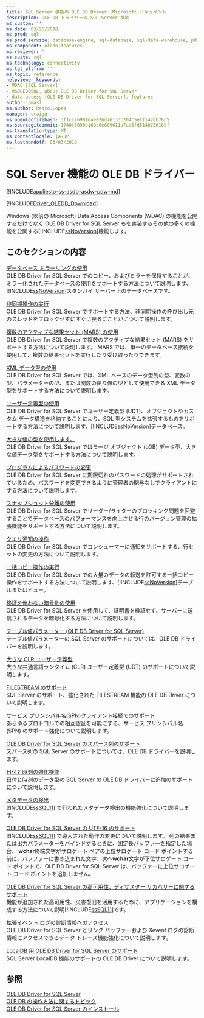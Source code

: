 ```yaml
---
title: SQL Server 機能の OLE DB Driver |Microsoft ドキュメント
description: OLE DB ドライバーの SQL Server 機能
ms.custom: ''
ms.date: 03/26/2018
ms.prod: sql
ms.prod_service: database-engine, sql-database, sql-data-warehouse, pdw
ms.component: oledb|features
ms.reviewer: ''
ms.suite: sql
ms.technology: connectivity
ms.tgt_pltfrm: ''
ms.topic: reference
helpviewer_keywords:
- MDAC [SQL Server]
- MSOLEDBSQL, about OLE DB Driver for SQL Server
- data access [OLE DB Driver for SQL Server], features
author: pmasl
ms.author: Pedro.Lopes
manager: craigg
ms.openlocfilehash: 3f1cc26981dae02bd76133c204c5eff142db76c5
ms.sourcegitcommit: 1740f3090b168c0e809611a7aa6fd514075616bf
ms.translationtype: MT
ms.contentlocale: ja-JP
ms.lasthandoff: 05/03/2018
---
```

# <a name="ole-db-driver-for-sql-server-features"></a>SQL Server 機能の OLE DB ドライバー
[!INCLUDE[appliesto-ss-asdb-asdw-pdw-md](../../../includes/appliesto-ss-asdb-asdw-pdw-md.md)]

[!INCLUDE[Driver_OLEDB_Download](../../../includes/driver_oledb_download.md)]

  Windows (以前の Microsoft) Data Access Components (WDAC) の機能を公開するだけでなく OLE DB Driver for SQL Server もを実装するその他の多くの機能を公開する[!INCLUDE[ssNoVersion](../../../includes/ssnoversion-md.md)]機能します。  
  
## <a name="in-this-section"></a>このセクションの内容    
 [データベース ミラーリングの使用](../../oledb/features/using-database-mirroring.md)  
 OLE DB Driver for SQL Server でのコピー、およびミラーを保持することが、ミラー化されたデータベースの使用をサポートする方法について説明します、[!INCLUDE[ssNoVersion](../../../includes/ssnoversion-md.md)]スタンバイ サーバー上のデータベースです。  
  
 [非同期操作の実行](../../oledb/features/performing-asynchronous-operations.md)  
 OLE DB Driver for SQL Server でサポートする方法、非同期操作の呼び出し元のスレッドをブロックせずにすぐに戻るにことがについて説明します。  
  
 [複数のアクティブな結果セット &#40;MARS&#41; の使用](../../oledb/features/using-multiple-active-result-sets-mars.md)  
 OLE DB Driver for SQL Server で複数のアクティブな結果セット (MARS) をサポートする方法について説明します。 MARS では、単一のデータベース接続を使用して、複数の結果セットを実行したり受け取ったりできます。  
  
 [XML データ型の使用](../../oledb/features/using-xml-data-types.md)  
 OLE DB Driver for SQL Server では、XML ベースのデータ型列の型、変数の型、パラメーターの型、または関数の戻り値の型として使用できる XML データ型をサポートする方法について説明します。  
  
 [ユーザー定義型の使用](../../oledb/features/using-user-defined-types.md)  
 OLE DB Driver for SQL Server でユーザー定義型 (UDT)、オブジェクトやカスタム データ構造を格納することにより、SQL 型システムを拡張するものをサポートする方法について説明します、[!INCLUDE[ssNoVersion](../../../includes/ssnoversion-md.md)]データベース。  
  
 [大きな値の型を使用します。](../../oledb/features/using-large-value-types.md)  
 OLE DB Driver for SQL Server ではラージ オブジェクト (LOB) データ型、大きな値データ型をサポートする方法について説明します。  
  
 [プログラムによるパスワードの変更](../../oledb/features/changing-passwords-programmatically.md)  
 OLE DB Driver for SQL Server に期限切れのパスワードの処理がサポートされているため、パスワードを変更できるように管理者の関与なしでクライアントにする方法について説明します。  
  
 [スナップショット分離の使用](../../oledb/features/working-with-snapshot-isolation.md)  
 OLE DB Driver for SQL Server でリーダー/ライターのブロッキング問題を回避することでデータベースのパフォーマンスを向上させる行のバージョン管理の拡張機能をサポートする方法について説明します。  
  
 [クエリ通知の操作](../../oledb/features/working-with-query-notifications.md)  
 OLE DB Driver for SQL Server でコンシューマーに通知をサポートする、行セットの変更の方法について説明します。  
  
 [一括コピー操作の実行](../../oledb/features/performing-bulk-copy-operations.md)  
 OLE DB Driver for SQL Server での大量のデータの転送を許可する一括コピー操作をサポートする方法について説明します、[!INCLUDE[ssNoVersion](../../../includes/ssnoversion-md.md)]テーブルまたはビュー。  
  
 [検証を伴わない暗号化の使用](../../oledb/features/using-encryption-without-validation.md)  
 OLE DB Driver for SQL Server を使用して、証明書を検証せず、サーバーに送信されるデータを暗号化する方法について説明します。  
  
 [テーブル値パラメーター &#40;OLE DB Driver for SQL Server&#41;](../../oledb/features/table-valued-parameters-oledb-driver-for-sql-server.md)  
 テーブル値パラメーターの SQL Server のサポートについては、OLE DB ドライバーを説明します。  
  
 [大きな CLR ユーザー定義型](../../oledb/features/large-clr-user-defined-types.md)  
 大きな共通言語ランタイム (CLR) ユーザー定義型 (UDT) のサポートについて説明します。  
  
 [FILESTREAM のサポート](../../oledb/features/filestream-support.md)  
 SQL Server のサポート、強化された FILESTREAM 機能の OLE DB Driver について説明します。  
  
 [サービス プリンシパル名&#40;SPN&#41;クライアント接続でのサポート](../../oledb/features/service-principal-name-spn-support-in-client-connections.md)  
 あらゆるプロトコルでの相互認証を可能にする、サービス プリンシパル名 (SPN) のサポート強化について説明します。  
  
 [OLE DB Driver for SQL Server のスパース列のサポート](../../oledb/features/sparse-columns-support-in-oledb-driver-for-sql-server.md)  
 スパース列の SQL Server のサポートについては、OLE DB ドライバーを説明します。  
  
 [日付と時刻の強化機能](../../oledb/features/date-and-time-improvements.md)  
 日付と時刻のデータ型の SQL Server の OLE DB ドライバーに追加のサポートについて説明します。  
  
 [メタデータの検出](../../oledb/features/metadata-discovery.md)  
 [!INCLUDE[ssSQL11](../../../includes/sssql11-md.md)] で行われたメタデータ検出の機能強化について説明します。  
  
 [OLE DB Driver for SQL Server の UTF-16 のサポート](../../oledb/features/utf-16-support-in-oledb-driver-for-sql-server.md)  
 [!INCLUDE[ssSQL11](../../../includes/sssql11-md.md)] で導入された動作の変更について説明します。 列の結果または出力パラメーターをバインドするときに、固定長バッファーを指定した場合、 **wchar**終端文字がサロゲート ペアの上位サロゲート コード ポイントする前に、バッファーに書き込まれた文字、次へ**wchar**文字が下位サロゲート コード ポイントで、OLE DB Driver for SQL Server は、バッファーに上位サロゲート コード ポイントを追加しません。  
  
 [OLE DB Driver for SQL Server の高可用性、ディザスター リカバリーに関するサポート](../../oledb/features/oledb-driver-for-sql-server-support-for-high-availability-disaster-recovery.md)  
 機能が追加された高可用性、災害復旧を活用するために、アプリケーションを構成する方法について説明[!INCLUDE[ssSQL11](../../../includes/sssql11-md.md)]です。  
  
 [拡張イベント ログの診断情報へのアクセス](../../oledb/features/accessing-diagnostic-information-in-the-extended-events-log.md)  
 OLE DB Driver for SQL Server とリング バッファーおよび Xevent ログの診断情報にアクセスできるデータ トレース機能強化について説明します。  
  
 [LocalDB 用 OLE DB Driver for SQL Server のサポート](../../oledb/features/oledb-driver-for-sql-server-support-for-localdb.md)  
 SQL Server LocalDB 機能のサポートの OLE DB Driver について説明します。  
  
## <a name="see-also"></a>参照  
 [OLE DB Driver for SQL Server](../../oledb/oledb-driver-for-sql-server.md)      
 [OLE DB の操作方法に関するトピック](../../oledb/ole-db-how-to/ole-db-how-to-topics.md)   
 [OLE DB Driver for SQL Server のインストール](../../oledb/applications/installing-oledb-driver-for-sql-server.md)  
  
  
